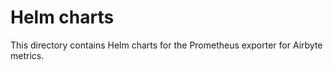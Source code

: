 # Helm charts

This directory contains Helm charts for the Prometheus exporter for Airbyte metrics.

